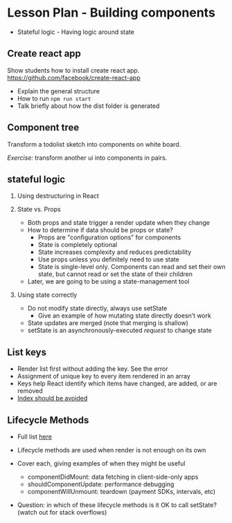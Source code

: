 # Lesson Plan - Building components
- Stateful logic - Having logic around state

## Create react app
Show students how to install create react app. https://github.com/facebook/create-react-app

- Explain the general structure
- How to run `npm run start`
- Talk briefly about how the dist folder is generated


## Component tree
Transform a todolist sketch into components on white board. 

*Exercise:* transform another ui into components in pairs.

## stateful logic
1. Using destructuring in React
2. State vs. Props
    - Both props and state trigger a render update when they change
    - How to determine if data should be props or state?
      - Props are "configuration options" for components
      - State is completely optional
      - State increases complexity and reduces predictability
      - Use props unless you definitely need to use state
      - State is single-level only. Components can read and set their own state, but cannot read or set the state of their children
    - Later, we are going to be using a state-management tool

3. Using state correctly
    - Do not modify state directly, always use setState
        - Give an example of how mutating state directly doesn’t work
    - State updates are merged (note that merging is shallow)
    - setState is an asynchronously-executed _request_ to change state

## List keys
- Render list first without adding the key. See the error
- Assignment of unique key to every item rendered in an array
- Keys help React identify which items have changed, are added, or are removed
- [Index should be avoided](https://medium.com/@robinpokorny/index-as-a-key-is-an-anti-pattern-e0349aece318)

## Lifecycle Methods
- Full list [here](https://reactjs.org/docs/react-component.html)
- Lifecycle methods are used when render is not enough on its own
- Cover each, giving examples of when they might be useful
  - componentDidMount: data fetching in client-side-only apps
  - shouldComponentUpdate: performance debugging
  - componentWillUnmount: teardown (payment SDKs, intervals, etc)

- Question: in which of these lifecycle methods is it OK to call setState? (watch out for stack overflows)


